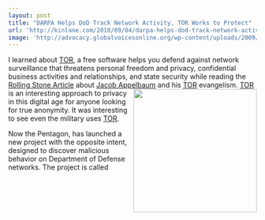 ```yaml
---
layout: post
title: "DARPA Helps DoD Track Network Activity, TOR Works to Protect"
url: 'http://kinlane.com/2010/09/04/darpa-helps-dod-track-network-activity-tor-works-to-protect/'
image: 'http://advocacy.globalvoicesonline.org/wp-content/uploads/2009/12/tor_sticker.png'
---
```


I learned about [TOR][1], a free software helps you defend against network surveillance that threatens personal freedom and privacy, confidential business activities and relationships, and state security while reading the [Rolling Stone Article][2] about [Jacob Appelbaum][3] and his [TOR][1] evangelism. <img class="alignnone c1" title="TOR" src="http://advocacy.globalvoicesonline.org/wp-content/uploads/2009/12/tor_sticker.png" alt="" width="250" align="right" /> [TOR][1] is an interesting approach to privacy in this digital age for anyone looking for true anonymity. It was interesting to see even the military uses [TOR][1].

Now the Pentagon, has launched a new project with the opposite intent, designed to discover malicious behavior on Department of Defense networks. The project is called

   [1]: https://www.torproject.org/
   [2]: http://www.rollingstone.com/culture/news/17389/192242
   [3]: http://en.wikipedia.org/wiki/Jacob_Appelbaum
